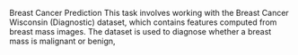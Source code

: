 Breast Cancer Prediction
This task involves working with the Breast Cancer Wisconsin
(Diagnostic) dataset, which contains features computed from breast
mass images. The dataset is used to diagnose whether a breast mass
is malignant or benign, 

